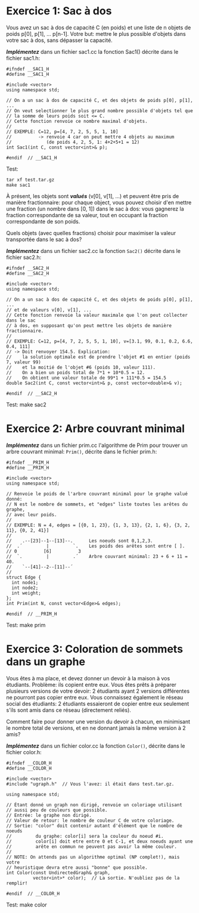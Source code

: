 # Exercice 1: Sac à dos

Vous avez un sac à dos de capacité C (en poids) et une liste de n objets de poids p[0], p[1], ... p[n-1]. 
Votre but: mettre le plus possible d'objets dans votre sac à dos, sans dépasser la capacité. 

***Implémentez*** dans un fichier sac1.cc la fonction Sac1() décrite dans le fichier sac1.h:

```
#ifndef __SAC1_H
#define __SAC1_H

#include <vector>
using namespace std;

// On a un sac à dos de capacité C, et des objets de poids p[0], p[1], ...
// On veut selectionner le plus grand nombre possible d'objets tel que
// la somme de leurs poids soit <= C.
// Cette fonction renvoie ce nombre maximal d'objets.
//
// EXEMPLE: C=12, p=[4, 7, 2, 5, 5, 1, 10]
//          -> renvoie 4 car on peut mettre 4 objets au maximum
//             (de poids 4, 2, 5, 1: 4+2+5+1 = 12)
int Sac1(int C, const vector<int>& p);

#endif  // __SAC1_H
```

Test:
```
tar xf test.tar.gz
make sac1
```



À présent, les objets sont ***valués*** (v[0], v[1], ...) et peuvent être pris de manière fractionnaire: 
pour chaque object, vous pouvez choisir d'en mettre une fraction (un nombre dans [0, 1]) dans le sac à dos: 
vous gagnerez la fraction correspondante de sa valeur, tout en occupant la fraction correspondante de son poids. 

Quels objets (avec quelles fractions) choisir pour maximiser la valeur transportée dans le sac à dos? 

***Implémentez*** dans un fichier sac2.cc la fonction ```Sac2()``` décrite dans le fichier sac2.h:

```
#ifndef __SAC2_H
#define __SAC2_H

#include <vector>
using namespace std;

// On a un sac à dos de capacité C, et des objets de poids p[0], p[1], ...
// et de valeurs v[0], v[1], ...
// Cette fonction renvoie la valeur maximale que l'on peut collecter dans le sac
// à dos, en supposant qu'on peut mettre les objets de manière fractionnaire.
//
// EXEMPLE: C=12, p=[4, 7, 2, 5, 5, 1, 10], v=[3.1, 99, 0.1, 0.2, 6.6, 0.4, 111]
// -> Doit renvoyer 154.5. Explication:
//    la solution optimale est de prendre l'objet #1 en entier (poids 7, valeur 99)
//    et la moitié de l'objet #6 (poids 10, valeur 111).
//    On a bien un poids total de 7*1 + 10*0.5 = 12.
//    On obtient une valeur totale de 99*1 + 111*0.5 = 154.5
double Sac2(int C, const vector<int>& p, const vector<double>& v);

#endif  // __SAC2_H
```

Test: make sac2 



# Exercice 2: Arbre couvrant minimal

***Implémentez*** dans un fichier prim.cc l'algorithme de Prim pour trouver un arbre couvrant minimal: ```Prim()```, décrite dans le fichier prim.h:


```
#ifndef __PRIM_H
#define __PRIM_H

#include <vector>
using namespace std;

// Renvoie le poids de l'arbre couvrant minimal pour le graphe valué donné:
// N est le nombre de sommets, et "edges" liste toutes les arêtes du graphe,
// avec leur poids.
//
// EXEMPLE: N = 4, edges = [{0, 1, 23}, {1, 3, 13}, {2, 1, 6}, {3, 2, 11}, {0, 2, 41}]
//
//    .--[23]--1--[13]--.      Les noeuds sont 0,1,2,3.
//  .´         |         `.    Les poids des arêtes sont entre [ ].
// 0          [6]          3
//  `.         |         .´    Arbre couvrant minimal: 23 + 6 + 11 = 40.
//    `--[41]--2--[11]--´
//
struct Edge {
  int node1;
  int node2;
  int weight;
};
int Prim(int N, const vector<Edge>& edges);

#endif  // __PRIM_H
```

Test: make prim 


# Exercice 3: Coloration de sommets dans un graphe

Vous êtes à ma place, et devez donner un devoir à la maison à vos étudiants. 
Problème: ils copient entre eux. 
Vous êtes prêts à préparer plusieurs versions de votre devoir: 2 étudiants ayant 2 versions différentes ne pourront pas copier entre eux. 
Vous connaissez également le réseau social des étudiants: 2 étudiants essaieront de copier entre eux seulement s'ils sont amis dans ce réseau (directement reliés).
 
Comment faire pour donner une version du devoir à chacun, en minimisant le nombre total de versions, et en ne donnant jamais la même version à 2 amis? 

***Implémentez*** dans un fichier color.cc la fonction ```Color()```, décrite dans le fichier color.h:

```
#ifndef __COLOR_H
#define __COLOR_H

#include <vector>
#include "ugraph.h"  // Vous l'avez: il était dans test.tar.gz.

using namespace std;

// Étant donné un graph non dirigé, renvoie un coloriage utilisant
// aussi peu de couleurs que possible.
// Entrée: le graphe non dirigé.
// Valeur de retour: le nombre de couleur C de votre coloriage.
// Sortie: "color" doit contenir autant d'élément que le nombre de noeuds
//         du graphe: color[i] sera la couleur du noeud #i.
//         color[i] doit etre entre 0 et C-1, et deux noeuds ayant une
//         arête en commun ne peuvent pas avoir la même couleur.
//
// NOTE: On attends pas un algorithme optimal (NP complet!), mais votre
// heuristique devra etre aussi "bonne" que possible.
int Color(const UndirectedGraph& graph,
          vector<int>* color);  // La sortie. N'oubliez pas de la remplir!

#endif  // __COLOR_H
```

Test: make color 
